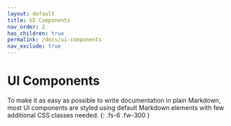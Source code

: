 ```yaml
---
layout: default
title: UI Components
nav_order: 2
has_children: true
permalink: /docs/ui-components
nav_exclude: true
---
```


# UI Components

To make it as easy as possible to write documentation in plain Markdown, most UI components are styled using default Markdown elements with few additional CSS classes needed.
{: .fs-6 .fw-300 }
